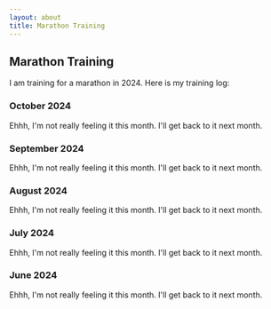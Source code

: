 ```yaml
---
layout: about
title: Marathon Training
---
```


## Marathon Training

I am training for a marathon in 2024. Here is my training log:

### October 2024

Ehhh, I'm not really feeling it this month. I'll get back to it next month.

### September 2024

Ehhh, I'm not really feeling it this month. I'll get back to it next month.

### August 2024

Ehhh, I'm not really feeling it this month. I'll get back to it next month.

### July 2024

Ehhh, I'm not really feeling it this month. I'll get back to it next month.

### June 2024

Ehhh, I'm not really feeling it this month. I'll get back to it next month.

